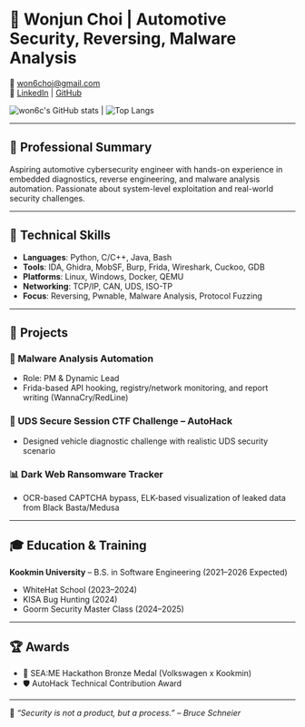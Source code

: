 # 🚀 Wonjun Choi | Automotive Security, Reversing, Malware Analysis

📧 won6choi@gmail.com  
🔗 [LinkedIn](https://linkedin.com/in/astradian) | [GitHub](https://github.com/won6c)

![won6c's GitHub stats](https://github-readme-stats.vercel.app/api?username=won6c&show_icons=true&theme=radical) | ![Top Langs](https://github-readme-stats.vercel.app/api/top-langs/?username=won6c&layout=compact)

---

## 💼 Professional Summary
Aspiring automotive cybersecurity engineer with hands-on experience in embedded diagnostics, reverse engineering, and malware analysis automation. Passionate about system-level exploitation and real-world security challenges.

---

## 🔧 Technical Skills
- **Languages**: Python, C/C++, Java, Bash  
- **Tools**: IDA, Ghidra, MobSF, Burp, Frida, Wireshark, Cuckoo, GDB  
- **Platforms**: Linux, Windows, Docker, QEMU  
- **Networking**: TCP/IP, CAN, UDS, ISO-TP  
- **Focus**: Reversing, Pwnable, Malware Analysis, Protocol Fuzzing

---

## 🧪 Projects

### 🔐 Malware Analysis Automation
- Role: PM & Dynamic Lead  
- Frida-based API hooking, registry/network monitoring, and report writing (WannaCry/RedLine)

### 🚗 UDS Secure Session CTF Challenge – AutoHack
- Designed vehicle diagnostic challenge with realistic UDS security scenario

### 📊 Dark Web Ransomware Tracker
- OCR-based CAPTCHA bypass, ELK-based visualization of leaked data from Black Basta/Medusa

---

## 🎓 Education & Training
**Kookmin University** – B.S. in Software Engineering (2021–2026 Expected)  
- WhiteHat School (2023–2024)  
- KISA Bug Hunting (2024)  
- Goorm Security Master Class (2024–2025)

---

## 🏆 Awards
- 🥉 SEA:ME Hackathon Bronze Medal (Volkswagen x Kookmin)  
- 🛡️ AutoHack Technical Contribution Award

---

📌 _“Security is not a product, but a process.” – Bruce Schneier_
